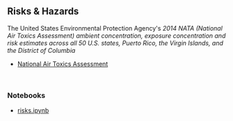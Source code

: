﻿## Risks & Hazards 

The United States Environmental Protection Agency's *2014 NATA (National Air Toxics Assessment) ambient concentration, exposure concentration and risk estimates across all 50 U.S. states, Puerto Rico, the Virgin Islands, and the District of Columbia*

* [National Air Toxics Assessment](https://www.epa.gov/national-air-toxics-assessment/2014-nata-assessment-results)

<br>

### Notebooks

* [risks.ipynb](https://colab.research.google.com/github/briefings/sars/blob/develop/fundamentals/risks/risks.ipynb)